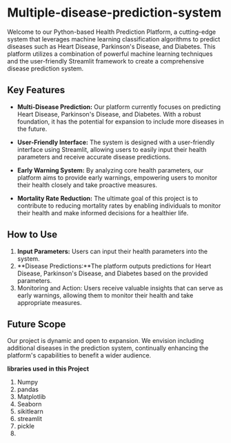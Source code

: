 # Multiple-disease-prediction-system
Welcome to our Python-based Health Prediction Platform, a cutting-edge system that leverages machine learning classification algorithms to predict diseases such as Heart Disease, Parkinson's Disease, and Diabetes. This platform utilizes a combination of powerful machine learning techniques and the user-friendly Streamlit framework to create a comprehensive disease prediction system.

## Key Features

- **Multi-Disease Prediction:** Our platform currently focuses on predicting Heart Disease, Parkinson's Disease, and Diabetes. With a robust foundation, it has the potential for expansion to include more diseases in the future.

- **User-Friendly Interface:** The system is designed with a user-friendly interface using Streamlit, allowing users to easily input their health parameters and receive accurate disease predictions.

- **Early Warning System:** By analyzing core health parameters, our platform aims to provide early warnings, empowering users to monitor their health closely and take proactive measures.

- **Mortality Rate Reduction:** The ultimate goal of this project is to contribute to reducing mortality rates by enabling individuals to monitor their health and make informed decisions for a healthier life.

## How to Use

1. **Input Parameters:** Users can input their health parameters into the system.
2. **Disease Predictions:**The platform outputs predictions for Heart Disease, Parkinson's Disease, and Diabetes based on the provided parameters.
3. Monitoring and Action: Users receive valuable insights that can serve as early warnings, allowing them to monitor their health and take appropriate measures.

## Future Scope

Our project is dynamic and open to expansion. We envision including additional diseases in the prediction system, continually enhancing the platform's capabilities to benefit a wider audience.

**libraries used in this Project**
1) Numpy
2) pandas
3) Matplotlib
4) Seaborn
5) sikitlearn
6) streamlit
7) pickle
8) 
